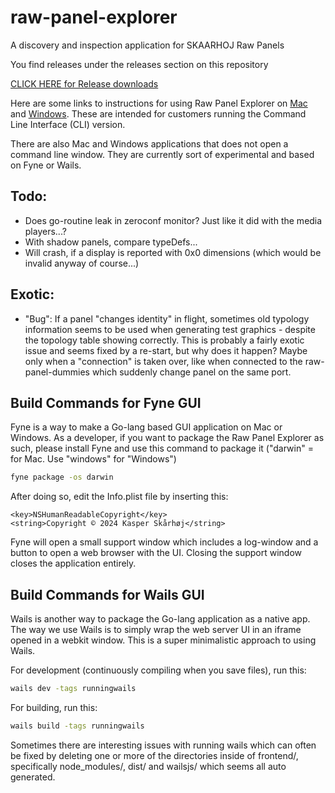 # raw-panel-explorer
A discovery and inspection application for SKAARHOJ Raw Panels

You find releases under the releases section on this repository

[CLICK HERE for Release downloads](https://github.com/SKAARHOJ/raw-panel-explorer/releases)

Here are some links to instructions for using Raw Panel Explorer on [Mac](https://wiki.skaarhoj.com/books/applications/page/running-cli-applications-mac) and [Windows](https://wiki.skaarhoj.com/books/applications/page/running-cli-applications-windows). These are intended for customers running the Command Line Interface (CLI) version.

There are also Mac and Windows applications that does not open a command line window. They are currently sort of experimental and based on Fyne or Wails. 


## Todo:
- Does go-routine leak in zeroconf monitor? Just like it did with the media players...?
- With shadow panels, compare typeDefs...
- Will crash, if a display is reported with 0x0 dimensions (which would be invalid anyway of course...)

## Exotic:
- "Bug": If a panel "changes identity" in flight, sometimes old typology information seems to be used when generating test graphics - despite the topology table showing correctly. This is probably a fairly exotic issue and seems fixed by a re-start, but why does it happen? Maybe only when a "connection" is taken over, like when connected to the raw-panel-dummies which suddenly change panel on the same port.

## Build Commands for Fyne GUI
Fyne is a way to make a Go-lang based GUI application on Mac or Windows. As a developer, if you want to package the Raw Panel Explorer as such, please install Fyne and use this command to package it ("darwin" = for Mac. Use "windows" for "Windows")

```bash
fyne package -os darwin
```

After doing so, edit the Info.plist file by inserting this:

	<key>NSHumanReadableCopyright</key>
	<string>Copyright © 2024 Kasper Skårhøj</string>

Fyne will open a small support window which includes a log-window and a button to open a web browser with the UI. Closing the support window closes the application entirely.

## Build Commands for Wails GUI
Wails is another way to package the Go-lang application as a native app. The way we use Wails is to simply wrap the web server UI in an iframe opened in a webkit window. This is a super minimalistic approach to using Wails.


For development (continuously compiling when you save files), run this:

```bash
wails dev -tags runningwails  
```

For building, run this:

```bash
wails build -tags runningwails

```

Sometimes there are interesting issues with running wails which can often be fixed by deleting one or more of the directories inside of frontend/, specifically node_modules/, dist/ and wailsjs/ which seems all auto generated.